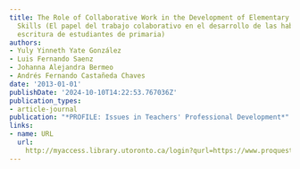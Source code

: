```yaml
---
title: The Role of Collaborative Work in the Development of Elementary Students' Writing
  Skills (El papel del trabajo colaborativo en el desarrollo de las habilidades de
  escritura de estudiantes de primaria)
authors:
- Yuly Yinneth Yate González
- Luis Fernando Saenz
- Johanna Alejandra Bermeo
- Andrés Fernando Castañeda Chaves
date: '2013-01-01'
publishDate: '2024-10-10T14:22:53.767036Z'
publication_types:
- article-journal
publication: "*PROFILE: Issues in Teachers' Professional Development*"
links:
- name: URL
  url: 
    http://myaccess.library.utoronto.ca/login?qurl=https://www.proquest.com/docview/1697490742?accountid=14771&bdid=38382&_bd=ACdc4IHYW9kmunNx22UCOP5rsxU%3D
---
```

